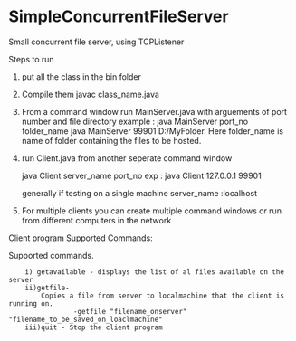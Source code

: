# SimpleConcurrentFileServer
Small concurrent file server, using TCPListener

Steps to run

1. put all the class in the bin folder

2. Compile them
	javac class_name.java
	
3. From a command window run MainServer.java with arguements of port number and file directory
		example : java MainServer port_no folder_name
				  java MainServer 99901 D:/MyFolder. Here folder_name is name of folder containing the files to be hosted.
		
4. run Client.java from another seperate command window

	java Client server_name port_no 
	exp : java Client 127.0.0.1 99901
	
	generally if testing on a single machine server_name :localhost
	
5. For multiple clients you can create multiple command windows or run from different computers in the network


Client program Supported Commands:

Supported commands.
	
		i) getavailable - displays the list of al files available on the server
		ii)getfile-
			Copies a file from server to localmachine that the client is running on.
					-getfile "filename_onserver" "filename_to_be_saved_on_loaclmachine"
		iii)quit - Stop the client program
	
		

